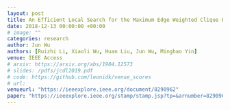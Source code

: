 ```yaml
---
layout: post
title: An Efficient Local Search for the Maximum Edge Weighted Clique Problem
date: 2018-12-13 00:00:00 +00:00
# image: ""
categories: research
author: Jun Wu
authors: [Ruizhi Li, Xiaoli Wu, Huan Liu, Jun Wu, Minghao Yin]
venue: IEEE Access
# arxiv: https://arxiv.org/abs/1904.12573
# slides: /pdfs/jcdl2019.pdf
# code: https://github.com/leonidk/venue_scores
# url: 
venueurl: "https://ieeexplore.ieee.org/document/8290962"
paper: "https://ieeexplore.ieee.org/stamp/stamp.jsp?tp=&arnumber=8290962"
---
```

